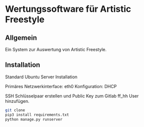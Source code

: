 # Wertungssoftware für Artistic Freestyle

## Allgemein
Ein System zur Auswertung von Artistic Freestyle.

## Installation

Standard Ubuntu Server Installation

Primäres Netzwerkinterface: eth0
Konfiguration: DHCP

SSH Schlüsselpaar erstellen und Public Key zum Gitlab ff_hh User hinzufügen.

```bash
git clone
pip3 install requirements.txt
python manage.py runserver
```
